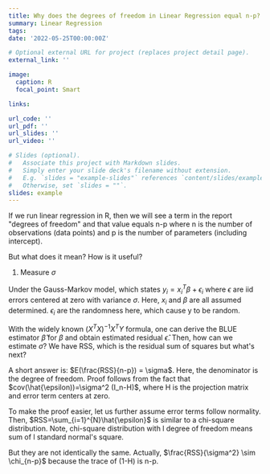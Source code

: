 ```yaml
---
title: Why does the degrees of freedom in Linear Regression equal n-p?
summary: Linear Regression
tags:
date: '2022-05-25T00:00:00Z'

# Optional external URL for project (replaces project detail page).
external_link: ''

image:
  caption: R
  focal_point: Smart

links:

url_code: ''
url_pdf: ''
url_slides: ''
url_video: ''

# Slides (optional).
#   Associate this project with Markdown slides.
#   Simply enter your slide deck's filename without extension.
#   E.g. `slides = "example-slides"` references `content/slides/example-slides.md`.
#   Otherwise, set `slides = ""`.
slides: example
---
```


If we run linear regression in R, then we will see a term in the report "degrees of freedom" and that value equals n-p where n is the number of observations (data points) and p is the number of parameters (including intercept).

But what does it mean? How is it useful?

1. Measure $\sigma$

Under the Gauss-Markov model, which states $y_i = x_i^{T}\beta+\epsilon_i$ where $\epsilon$ are iid errors centered at zero with variance $\sigma$. Here, $x_i$ and $\beta$ are all assumed determined. $\epsilon_i$ are the randomness here, which cause y to be random.

With the widely known $(X^TX)^{-1}X^TY$ formula, one can derive the BLUE estimator $\hat{\beta}$ for $\beta$ and obtain estimated residual $\hat{\epsilon}$. Then, how can we estimate $\sigma$? We have RSS, which is the residual sum of squares but what's next?

A short answer is: $E(\frac{RSS}{n-p}) = \sigma$. Here, the denominator is the degree of freedom. Proof follows from the fact that $cov(\hat{\epsilon))=\sigma^2 (I_n-H)$, where H is the projection matrix and error term centers at zero.

To make the proof easier, let us further assume error terms follow normality. Then, $RSS=\sum_{i=1}^{N}\hat{\epsilon}$ is similar to a chi-square distribution. Note, chi-square distribution with l degree of freedom means sum of l standard normal's square.

But they are not identically the same. Actually, $\frac{RSS}{\sigma^2} \sim \chi_{n-p}$ because the trace of (1-H) is n-p.
